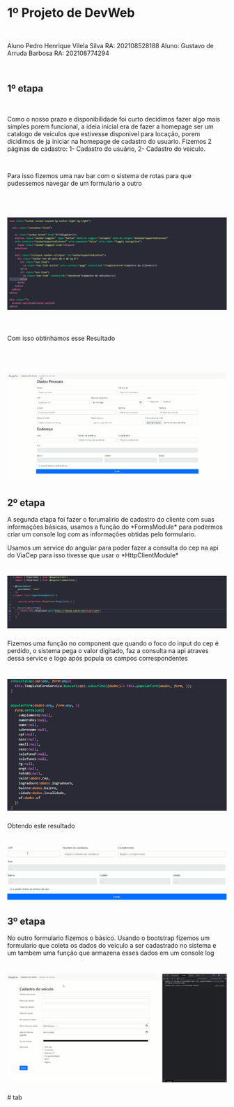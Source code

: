 # 1º Projeto de DevWeb
<br>
<p>Aluno Pedro Henrique Vilela Silva RA: 202108528188
Aluno: Gustavo de Arruda Barbosa RA: 202108774294</p>
<br>

## 1º etapa
<br>
<p>Como o nosso prazo e disponibilidade foi curto decidimos fazer algo mais simples
porem funcional, a ideia inicial era de fazer a homepage ser um catalogo de veiculos
que estivesse disponivel para locação, porem dicidimos de ja iniciar na homepage de
cadastro do usuario. Fizemos 2 páginas de cadastro: 1- Cadastro do usuário, 2- Cadastro
do veiculo. </p>
<br>
<p> Para isso fizemos uma nav bar com o sistema de rotas para que pudessemos navegar de um formulario a outro</p><br>
<h1 align="center">
  <img alt="nav" title="NavBar" src="./nav.png"/> 
</h1>
<br>
<p> Com isso obtinhamos esse Resultado</p>
<br>
<h1 align="center">
  <img alt="nav" title="NavBarGif" src="./navBar.gif"/> 
</h1>

## 2º etapa
<p>
A segunda etapa foi fazer o forumalirio de cadastro do cliente com suas informações básicas, usamos a função do *FormsModule*
para podermos criar um console log com as informações obtidas pelo formulario.
</p>
<p>
Usamos um service do angular para poder fazer a consulta do cep na api do ViaCep para isso tivesse que usar o *HttpClientModule*
</p>
<h1 align="center">
  <img alt="nav" title="serviceCEP" src="./serviceCep.png"/> 
</h1>
<p>
Fizemos uma função no component que quando o foco do input do cep é perdido, o sistema pega o valor digitado, faz a consulta na api atraves dessa service e logo após popula os campos correspondentes
</p>
<h1 align="center">
  <img alt="nav" title="serviceCEP" src="./componentCep.png"/> 
</h1>
<p>
Obtendo este resultado
</p>
<h1 align="center">
  <img alt="nav" title="ExemploCep" src="./exemploCep.gif"/> 
</h1>

## 3º etapa

<p>
No outro formulario fizemos o básico. Usando o bootstrap fizemos um formulario que coleta os dados do veiculo a ser cadastrado no sistema e um tambem uma função que armazena esses dados em um console log 
</p>

<h1 align="center">
  <img alt="nav" title="ExemploCadastroVeiculo" src="./exCadVeiculo.gif"/> 
</h1>
# tab
